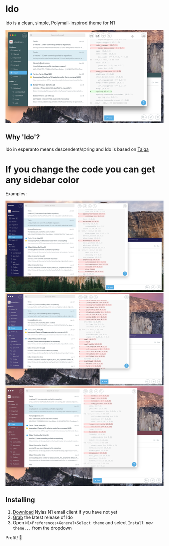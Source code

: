 # Ido

Ido is a clean, simple, Polymail-inspired theme for N1

![preview](./ido-official.png)

## Why 'Ido'?
Ido in esperanto means descendent/spring and Ido is based on [Taiga](https://github.com/noahbuscher/N1-Taiga)

# If you change the code you can get any sidebar color

Examples:

![](./ido1.png)
![](./ido2.png)
![](./ido3.png)


## Installing

1. [Download](https://nylas.com/n1) Nylas N1 email client if you have not yet
2. [Grab](https://github.com/edipox/n1-ido) the latest release of Ido
3. Open `N1>Preferences>General>Select theme` and select `Install new theme...` from the dropdown

Profit! :money_with_wings:
